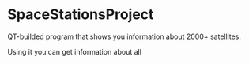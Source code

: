 # SpaceStationsProject

QT-builded program that shows you information about 2000+ satellites.

Using it you can get information about all 
